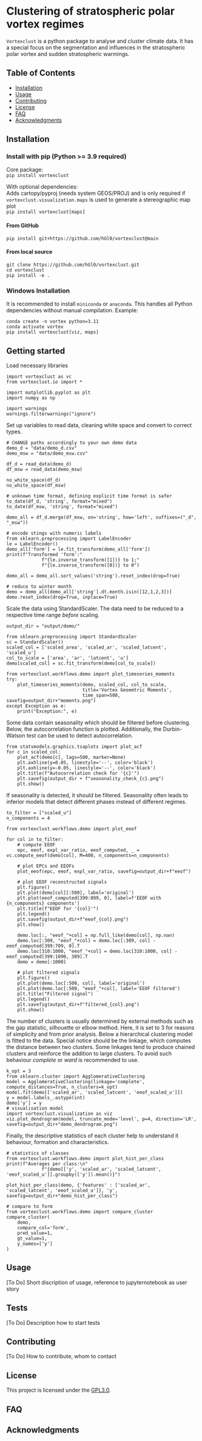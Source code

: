 # Clustering of stratospheric polar vortex regimes
`Vortexclust` is a python package to analyse and cluster climate data. It has a special focus on the segmentation and influences in the stratospheric polar vortex and sudden stratospheric warmings.

## Table of Contents
- [Installation](#installation)
- [Usage](#usage)
- [Contributing](#contributing)
- [License](#license)
- [FAQ](#faq)
- [Acknowledgments](#acknowledgments)

## Installation <a name="installation"></a>
### Install with pip (Python >= 3.9 required)

Core package:<br>
`pip install vortexclust`

With optional dependencies: <br>
Adds cartopy/pyproj (needs system GEOS/PROJ) and is only required if `vortexclust.visualization.maps` is used to generate a stereographic map plot<br>
`pip install vortexclust[maps]`

#### From GitHub
`pip install git+https://github.com/hGl0/vortexclust@main`

#### From local source
```
git clone https://github.com/hGl0/vortexclust.git
cd vortexclust
pip install -e .
```

### Windows Installation
It is recommended to install `miniconda` or `anaconda`. This handles all Python dependencies without manual compilation.
Example:
```
conda create -n vortex python=3.11
conda activate vortex
pip install vortexclust[viz, maps]
```

## Getting started
Load necessary libraries
```
import vortexclust as vc
from vortexclust.io import *

import matplotlib.pyplot as plt
import numpy as np

import warnings
warnings.filterwarnings("ignore")

```

Set up variables to read data, cleaning white space and convert to correct types.
```
# CHANGE paths accordingly to your own demo data
demo_d = "data/demo_d.csv"
demo_msw = "data/demo_msw.csv"

df_d = read_data(demo_d)
df_msw = read_data(demo_msw)

no_white_space(df_d)
no_white_space(df_msw)

# unknown time format, defining explicit time format is safer
to_date(df_d, 'string', format="mixed")
to_date(df_msw, 'string', format="mixed")

demo_all = df_d.merge(df_msw, on='string', how='left', suffixes=("_d", "_msw"))

# encode stings with numeric labels
from sklearn.preprocessing import LabelEncoder
le = LabelEncoder()
demo_all['form'] = le.fit_transform(demo_all['form'])
print(f"Transformed 'form':"
             f"{le.inverse_transform([1])} to 1;"
             f"{le.inverse_transform([0])} to 0")

demo_all = demo_all.sort_values('string').reset_index(drop=True)

# reduce to winter month
demo = demo_all[demo_all['string'].dt.month.isin([12,1,2,3])]
demo.reset_index(drop=True, inplace=True)
```

Scale the data using StandardScaler. The data need to be reduced to a respective time range *before* scaling.
```
output_dir = "output/demo/"

from sklearn.preprocessing import StandardScaler
sc = StandardScaler()
scaled_col = ['scaled_area', 'scaled_ar', 'scaled_latcent', 'scaled_u']
col_to_scale = ['area', 'ar', 'latcent', 'u']
demo[scaled_col] = sc.fit_transform(demo[col_to_scale])

from vortexclust.workflows.demo import plot_timeseries_moments
try:
    plot_timeseries_moments(demo, scaled_col, col_to_scale,
                            title='Vortex Geoemtric Moments',
                            time_span=500, savefig=output_dir+"moments.png")
except Exception as e:
    print("Exception:", e)
```

Some data contain seasonality which should be filtered before clustering. Below, the autocorrelation function is plotted.
Additionally, the Durbin-Watson test can be used to detect autocorrelation.
```
from statsmodels.graphics.tsaplots import plot_acf
for c in scaled_col:
    plot_acf(demo[c], lags=500, marker=None)
    plt.axhline(y=0.05, linestyle='--', color='black')
    plt.axhline(y=-0.05, linestyle='--', color='black')
    plt.title(f"Autocorrelation check for '{c}'")
    plt.savefig(output_dir + f"seasonality_check_{c}.png")
    plt.show()
```

If seasonality is detected, it should be filtered. Seasonality often leads to inferior models 
that detect different phases instead of different regimes.
```
to_filter = ["scaled_u"]
n_components = 4

from vortexclust.workflows.demo import plot_eeof

for col in to_filter:
    # compute EEOF
    epc, eeof, expl_var_ratio, eeof_computed, _ = vc.compute_eeof(demo[col], M=400, n_components=n_components)
       
    # plot EPCs and EEOFs
    plot_eeof(epc, eeof, expl_var_ratio, savefig=output_dir+f"eeof")
    
    # plot EEOF reconstructed signals
    plt.figure()
    plt.plot(demo[col][:500], label='original')
    plt.plot(eeof_computed[399:899, 0], label=f'EEOF with {n_components} components')
    plt.title(f"EEOF for '{col}'")
    plt.legend()
    plt.savefig(output_dir+f"eeof_{col}.png")
    plt.show()
    
    demo.loc[:, "eeof_"+col] = np.full_like(demo[col], np.nan)
    demo.loc[:309, "eeof_"+col] = demo.loc[:309, col] - eeof_computed[399:709, 0].T
    demo.loc[310:1000, "eeof_"+col] = demo.loc[310:1000, col] - eeof_computed[399:1090, 309].T
    demo = demo[:1000]
    
    # plot filtered signals
    plt.figure()
    plt.plot(demo.loc[:500, col], label='original')
    plt.plot(demo.loc[:500, "eeof_"+col], label='EEOF filtered')
    plt.title("Filtered signal")
    plt.legend()
    plt.savefig(output_dir+f"filtered_{col}.png")
    plt.show()
```

The number of clusters is usually determined by external methods such as the gap statistic, silhouette or elbow method.
Here, it is set to 3 for reasons of simplicity and from prior analysis. Below a hierarchical clustering model is fitted 
to the data. Special notice should be the linkage, which computes the distance between two clusters. Some linkages tend 
to produce chained clusters and reinforce the addition to large clusters. To avoid such behaviour *complete* or *ward* 
is recommended to use.
```
k_opt = 3
from sklearn.cluster import AgglomerativeClustering
model = AgglomerativeClustering(linkage='complete', compute_distances=True, n_clusters=k_opt)
model.fit(demo[['scaled_ar', 'scaled_latcent', 'eeof_scaled_u']])
y = model.labels_.astype(int)
demo['y'] = y
# visualisation model
import vortexclust.visualization as viz
viz.plot_dendrogram(model, truncate_mode='level', p=4, direction='LR', savefig=output_dir+"demo_dendrogram.png")
```

Finally, the descriptive statistics of each cluster help to understand it behaviour, formation and characteristics.
```
# statistics of classes
from vortexclust.workflows.demo import plot_hist_per_class
print(f"Averages per class:\n"
             f"{demo[['y', 'scaled_ar', 'scaled_latcent', 'eeof_scaled_u']].groupby(['y']).mean()}")

plot_hist_per_class(demo, {'features' : ['scaled_ar', 'scaled_latcent', 'eeof_scaled_u']}, 'y', savefig=output_dir+"demo_hist_per_class")

# compare to form
from vortexclust.workflows.demo import compare_cluster
compare_cluster(
    demo,
    compare_col='form',
    pred_value=1,
    gt_value=1,
    y_names=['y']
)
```

## Usage <a name="usage"></a>
[To Do] Short discription of usage, reference to jupyternotebook as user story

## Tests
[To Do] Description how to start tests

## Contributing <a name="contributing"></a>
[To Do] How to contribute, whom to contact

## License <a name="license"></a>
This project is licensed under the [GPL3.0](LICENSE).

## FAQ <a name="faq"></a>

## Acknowledgments <a name="acknowledgments"></a>
